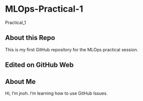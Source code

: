 # MLOps-Practical-1
Practical_1


## About this Repo
This is my first GitHub repository for the MLOps practical session.

## Edited on GitHub Web

## About Me
Hi, I’m jnoh.
I’m learning how to use GitHub Issues.